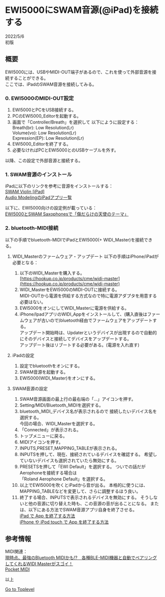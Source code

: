     
# EWI5000にSWAM音源(@iPad)を接続する    

2022/5/6      
初版    
  
## 概要    
EWI5000には、USBやMIDI-OUT端子があるので、これを使って外部音源を接続することができる。  
ここでは、iPadのSWAM音源を接続してみる。

### 0. EWI5000のMIDI-OUT設定
1. EWI5000とPCをUSB接続する。
1. PCのEWI5000_Editorを起動する。
1. 画面で「Controller/Breath」を選択して
以下にように設定する：  
Breath(br): Low Resolution(Lr)  
Volume(vo): Low Resolution(Lr)  
Expression(EP): Low Resolution(Lr)  
1. EWI5000_Editorを終了する。  
1. 必要なければPCとEWI5000とのUSBケーブルを外す。  

以降、この設定で外部音源と接続する。

### 1. SWAM音源のインストール
iPadに以下のリンクを参考に音源をインストールする：  
[SWAM Violin [iPad]](https://applion.jp/ipad/app/1458132239/)  
[Audio ModelingのiPadアプリ一覧](https://applion.jp/ipad/developer/1326331126/)  

以下に、EWI5000向けの設定例が載っている：  
[EWI5000とSWAM Saxophonesで「傷だらけの天使のテーマ」](https://ameblo.jp/yoshmeme/entry-12603686223.html)  

### 2. bluetooth-MIDI接続
以下の手順でbluetooth-MIDIでiPadとEWI5000(+ WIDI_Master)を接続できる。

1. WIDI_Masterのファームウェア・アップデート
以下の手順はiPhone/iPadが必要となる：  

    1. 以下のWIDI_Masterを購入する。  
[https://hookup.co.jp/products/cme/widi-master](https://hookup.co.jp/products/cme/widi-master)  
    1. WIDI_MasterをEWI5000のMIDI-OUTに接続する。  
MIDI-OUTから電源を供給する方式なので特に電源アダプタを用意する必要はない。
   1. EWI5000をオンにしてWIDI_Masterに電源を供給する。  
   1. iPhone/IpadアプリのWIDI_Appをインストールして、(購入直後はファームウェアが古いので)bluetooth経由でファームウェアをアップデートする。  
アップデート開始時は、Updaterというデバイスが出現するので自動的にそのデバイスと接続してデバイスをアップデートする。  
アップデート後はリブートする必要がある。(電源を入れ直す)  

2. iPadの設定
    1. 設定でbluetoothをオンにする。
    1. SWAM音源を起動する。
    1. EWI5000(WIDI_Master)をオンにする。

3. SWAM音源の設定
    1. SWAM音源画面の最上行の最右端の「...」アイコンを押す。
    1. Setting/MIDI/Bluetooth_MIDIを選択する。
    1. bluetooth_MIDI_デバイス名が表示されるので
接続したいデバイス名を選択する。  
今回の場合、WIDI_Masterを選択する。  
    1. 「Connected」が表示される。
    1. トップメニューに戻る。
    1. MIDIアイコンを押す。
    1. INPUTS,PRESET,MAPPING_TABLEが表示される。
    1. INPUTSを押して、現在、接続されているデバイスを確認する。
希望していないデバイスも選択されていたら無効にする。
    1. PRESETSを押して「EWI Default」を選択する。
ついでの話だがAerophoneを接続する場合は  
「Roland Aerophone Default」を選択する。
    1. 以上でEWI5000を吹くとiPadから音が出る。
    本格的に使うには、MAPPING_TABLEなどを変更して、さらに調整するほう良い。
    1. 終了する場合、INPUTSで表示されるデバイスを無効にする。
そうしないと他の音源に切り替えた時も、この音源の音が出ることになる。
または、以下にある方法でSWAM音源アプリ自身を終了させる。  
[iPad で App を終了する方法](https://support.apple.com/ja-jp/HT212063)  
[iPhone や iPod touch で App を終了する方法](https://support.apple.com/ja-jp/HT201330)  

## 参考情報

MIDI関連：  
[現時点、最強のBluetooth MIDIかも!?　各種BLE-MIDI機器と自動でペアリングしてくれるWIDI Masterがスゴイ！](https://www.dtmstation.com/archives/32976.html)  
[Pocket MIDI](https://www.microsoft.com/ja-jp/p/pocket-midi/9ntv7mflbbvx?activetab=pivot:overviewtab)  


以上  

[Go to Toplevel](https://xshigee.github.io/web0/)  

